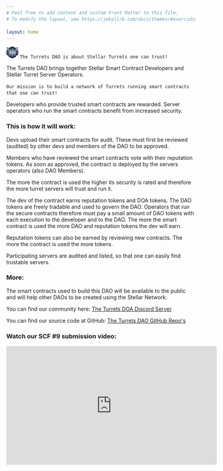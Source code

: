 ```yaml
---
# Feel free to add content and custom Front Matter to this file.
# To modify the layout, see https://jekyllrb.com/docs/themes/#overriding-theme-defaults

layout: home
---
```

![logo](turret-dao.png) `The Turrets DAO is about Stellar Turrets one can trust!`


<p>The Turrets DAO brings together Stellar Smart Contract Developers and Stellar Turret Server Operators.</p>

`Our mission is to build a network of Turrets running smart contracts that one can trust!`

<p>Developers who provide trusted smart contracts are rewarded. Server operators who run the smart contracts benefit from increased security.</p>



### This is how it will work:  
<p>Devs upload their smart contracts for audit. These must first be reviewed (audited) by other devs and members of the DAO to be approved. </p>

<p>Members who have reviewed the smart contracts vote with their reputation tokens. As soon as approved, the contract is deployed by the servers operators (also DAO Members). </p>

<p>The more the contract is used the higher its security is rated and therefore the more turret servers will trust and run it. </p>

<p>The dev of the contract earns reputation tokens and DOA tokens. The DAO tokens are freely tradable and used to govern the DAO. Operators that run the secure contracts therefore must pay a small amount of DAO tokens with each execution to the developer and to the DAO. The more the smart contract is used the more DAO and reputation tokens the dev will earn.</p>

<p>Reputation tokens can also be earned by reviewing new contracts. The more the contract is used the more tokens.</p>

<p>Participating servers are audited and listed, so that one can easily find trustable servers.</p>

### More: 
<p>The smart contracts used to build this DAO will be available to the public and will help other DAOs to be created using the Stellar Network.
</p>

<p>You can find our community here: <a href="https://discord.gg/uqyMD8Gk" target="_blank">The Turrets DOA Discord Server</a></p>
<p>You can find our source code at GitHub: <a href="https://github.com/the-turrets-dao" target="_blank">The Turrets DAO GitHub Repo's</a></p>

### Watch our SCF #9 submission video: 
<iframe width="560" height="315" src="https://www.youtube.com/embed/aUDASNlBYUY" title="YouTube video player" frameborder="0" allow="accelerometer; autoplay; clipboard-write; encrypted-media; gyroscope; picture-in-picture" allowfullscreen></iframe>